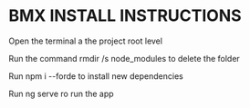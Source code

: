 # BMX INSTALL INSTRUCTIONS

Open the terminal a the project root level

Run the command rmdir /s node_modules to delete the folder

Run npm i --forde to install new dependencies

Run ng serve ro run the app

